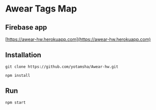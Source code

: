 #  Awear Tags Map

## Firebase app

[https://awear-hw.herokuapp.com](https://awear-hw.herokuapp.com)
    
## Installation

```
git clone https://github.com/yotamsha/Awear-hw.git
```

```
npm install
```

## Run

```
npm start
```
